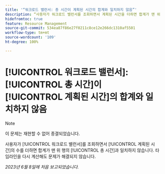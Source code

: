 ```yaml
---
title: '“워크로드 밸런서: 총 시간이 계획된 시간의 합계와 일치하지 않음”'
description: “사용자가 워크로드 밸런서를 조회하면서 계획된 시간을 더하면 합계가 맨 위 행의 총 시간과 일치하지 않습니다. 타임라인을 다시 계산해도 문제가 해결되지 않습니다.”
hidefromtoc: true
feature: Resource Management
source-git-commit: 534ea87f86e27f0211c8ce12e266dc1310af5501
workflow-type: tm+mt
source-wordcount: '109'
ht-degree: 100%

---
```



# [!UICONTROL 워크로드 밸런서]: [!UICONTROL 총 시간]이 [!UICONTROL 계획된 시간]의 합계와 일치하지 않음

>[!NOTE]
>
>이 문제는 재현할 수 없어 종결되었습니다.

사용자가 [!UICONTROL 워크로드 밸런서]를 조회하면서 [!UICONTROL 계획된 시간]의 수를 더하면 합계가 맨 위 행의 [!UICONTROL 총 시간]과 일치하지 않습니다. 타임라인을 다시 계산해도 문제가 해결되지 않습니다.

_2023년 6월 8일에 처음 보고되었습니다._

